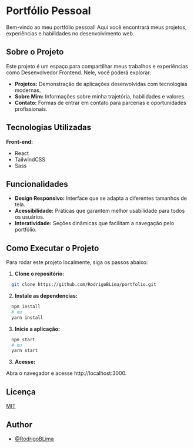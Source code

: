 # Portfólio Pessoal

Bem-vindo ao meu portfólio pessoal! Aqui você encontrará meus projetos, experiências e habilidades no desenvolvimento web.

## Sobre o Projeto

Este projeto é um espaço para compartilhar meus trabalhos e experiências como Desenvolvedor Frontend. Nele, você poderá explorar:
- **Projetos:** Demonstração de aplicações desenvolvidas com tecnologias modernas.
- **Sobre Mim:** Informações sobre minha trajetória, habilidades e valores.
- **Contato:** Formas de entrar em contato para parcerias e oportunidades profissionais.

## Tecnologias Utilizadas

**Front-end:**
- React
- TailwindCSS
- Sass

## Funcionalidades

- **Design Responsivo:** Interface que se adapta a diferentes tamanhos de tela.
- **Acessibilidade:** Práticas que garantem melhor usabilidade para todos os usuários.
- **Interatividade:** Seções dinâmicas que facilitam a navegação pelo portfólio.

## Como Executar o Projeto

Para rodar este projeto localmente, siga os passos abaixo:

1. **Clone o repositório:**

  ```bash
    git clone https://github.com/RodrigoBLima/portfolio.git
  ```

2. **Instale as dependencias:**

  ```bash
    npm install
    # ou
    yarn install 
  ```

3. **Inicie a aplicação:**

  ```bash
    npm start
    # ou
    yarn start 
  ```

3. **Acesse:**

  Abra o navegador e acesse http://localhost:3000.
  
## Licença

[MIT](https://choosealicense.com/licenses/mit/)

## Author

- [@RodrigoBLima](https://www.github.com/RodrigoBLima)
